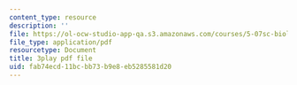 ```yaml
---
content_type: resource
description: ''
file: https://ol-ocw-studio-app-qa.s3.amazonaws.com/courses/5-07sc-biological-chemistry-i-fall-2013/fab74ecd11bcbb73b9e8eb5285581d20_cEoteBfcBE0.pdf
file_type: application/pdf
resourcetype: Document
title: 3play pdf file
uid: fab74ecd-11bc-bb73-b9e8-eb5285581d20
---
```

